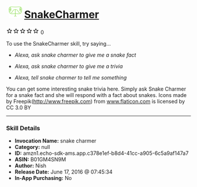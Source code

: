 # &nbsp;<img src="skill_icon" alt="SnakeCharmer icon" width="36"> [SnakeCharmer](http://alexa.amazon.com/#skills/amzn1.echo-sdk-ams.app.c378e1ef-b8d4-41cc-a905-6c5a9af147a7)
![0 stars](../../images/ic_star_border_black_18dp_1x.png)![0 stars](../../images/ic_star_border_black_18dp_1x.png)![0 stars](../../images/ic_star_border_black_18dp_1x.png)![0 stars](../../images/ic_star_border_black_18dp_1x.png)![0 stars](../../images/ic_star_border_black_18dp_1x.png) 0

To use the SnakeCharmer skill, try saying...

* *Alexa, ask snake charmer to give me a snake fact*

* *Alexa, ask snake charmer to give me a trivia*

* *Alexa, tell snake charmer to tell me something*

You can get some interesting snake trivia here.
Simply ask Snake Charmer for a snake fact and she will respond with a fact about snakes.
Icons made by Freepik(http://www.freepik.com)  from www.flaticon.com is licensed by CC 3.0 BY

***

### Skill Details

* **Invocation Name:** snake charmer
* **Category:** null
* **ID:** amzn1.echo-sdk-ams.app.c378e1ef-b8d4-41cc-a905-6c5a9af147a7
* **ASIN:** B01GM4SN9M
* **Author:** Nish
* **Release Date:** June 17, 2016 @ 07:45:34
* **In-App Purchasing:** No
